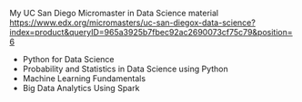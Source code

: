 My UC San Diego Micromaster in Data Science material  
https://www.edx.org/micromasters/uc-san-diegox-data-science?index=product&queryID=965a3925b7fbec92ac2690073cf75c79&position=6

- Python for Data Science
- Probability and Statistics in Data Science using Python
- Machine Learning Fundamentals
- Big Data Analytics Using Spark

